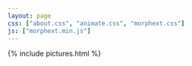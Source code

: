 ```yaml
---
layout: page
css: ["about.css", "animate.css", "morphext.css"]
js: ["morphext.min.js"]
---
```

{% include pictures.html %}  